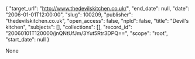 {
  "target_url": "http://www.thedevilskitchen.co.uk/", 
  "end_date": null, 
  "date": "2006-01-01T12:00:00", 
  "slug": 100209, 
  "publisher": "thedevilskitchen.co.uk", 
  "open_access": false, 
  "npld": false, 
  "title": "Devil's kitchen", 
  "subjects": [], 
  "collections": [], 
  "record_id": "20060101T120000/jnQNtUfJm/3Yut5Rtr3DPQ==", 
  "scope": "root", 
  "start_date": null
}

None